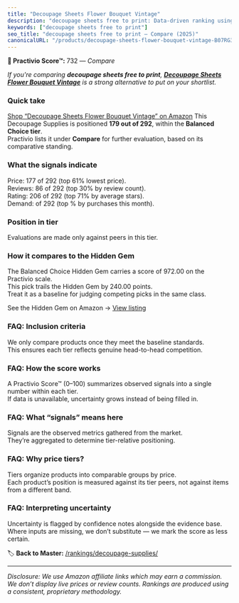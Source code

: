 ```yaml
---
title: "Decoupage Sheets Flower Bouquet Vintage"
description: "decoupage sheets free to print: Data-driven ranking using the Practivio Score™. Positioned by quality, value, demand, findability, momentum."
keywords: ["decoupage sheets free to print"]
seo_title: "decoupage sheets free to print — Compare (2025)"
canonicalURL: "/products/decoupage-sheets-flower-bouquet-vintage-B07RG32RW7/"
---
```


**🛒 Practivio Score™:** 732 — _Compare_


*If you're comparing **decoupage sheets free to print**, **[Decoupage Sheets Flower Bouquet Vintage](https://www.amazon.com/dp/B07RG32RW7?tag=practivio-20)** is a strong alternative to put on your shortlist.*
### Quick take
[Shop “Decoupage Sheets Flower Bouquet Vintage” on Amazon](https://www.amazon.com/dp/B07RG32RW7?tag=practivio-20)
This Decoupage Supplies is positioned **179 out of 292**, within the **Balanced Choice tier**.  
Practivio lists it under **Compare** for further evaluation, based on its comparative standing.

### What the signals indicate
Price: 177 of 292 (top 61% lowest price).  
Reviews: 86 of 292 (top 30% by review count).  
Rating: 206 of 292 (top 71% by average stars).  
Demand:  of 292 (top % by purchases this month).

### Position in tier
Evaluations are made only against peers in this tier.

### How it compares to the Hidden Gem
The Balanced Choice Hidden Gem carries a score of 972.00 on the Practivio scale.  
This pick trails the Hidden Gem by 240.00 points.  
Treat it as a baseline for judging competing picks in the same class.  

See the Hidden Gem on Amazon → [View listing](https://www.amazon.com/dp/B003VYD9DM?tag=practivio-20)

### FAQ: Inclusion criteria
We only compare products once they meet the baseline standards.  
This ensures each tier reflects genuine head-to-head competition.

### FAQ: How the score works
A Practivio Score™ (0–100) summarizes observed signals into a single number within each tier.  
If data is unavailable, uncertainty grows instead of being filled in.

### FAQ: What “signals” means here
Signals are the observed metrics gathered from the market.  
They’re aggregated to determine tier-relative positioning.

### FAQ: Why price tiers?
Tiers organize products into comparable groups by price.  
Each product’s position is measured against its tier peers, not against items from a different band.

### FAQ: Interpreting uncertainty
Uncertainty is flagged by confidence notes alongside the evidence base.  
Where inputs are missing, we don’t substitute — we mark the score as less certain.

<!-- Missing template for Compare/CompareWithinPriceClass -->


🏷️ **Back to Master:** [/rankings/decoupage-supplies/](/rankings/decoupage-supplies/)

---
_Disclosure: We use Amazon affiliate links which may earn a commission. We don’t display live prices or review counts. Rankings are produced using a consistent, proprietary methodology._
